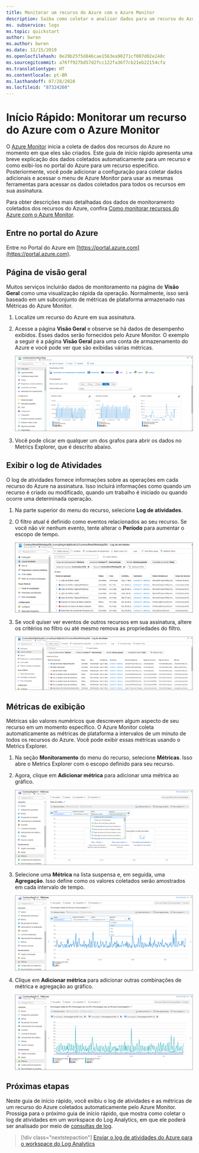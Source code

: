 ```yaml
---
title: Monitorar um recurso do Azure com o Azure Monitor
description: Saiba como coletar e analisar dados para um recurso do Azure no Azure Monitor.
ms. subservice: logs
ms.topic: quickstart
author: bwren
ms.author: bwren
ms.date: 12/15/2019
ms.openlocfilehash: 0e29b25f5d846cae1563ea90271cf007d02e248c
ms.sourcegitcommit: a76ff927bd57d2fcc122fa36f7cb21eb22154cfa
ms.translationtype: HT
ms.contentlocale: pt-BR
ms.lasthandoff: 07/28/2020
ms.locfileid: "87324260"
---
```

# <a name="quickstart-monitor-an-azure-resource-with-azure-monitor"></a>Início Rápido: Monitorar um recurso do Azure com o Azure Monitor
O [Azure Monitor](../overview.md) inicia a coleta de dados dos recursos do Azure no momento em que eles são criados. Este guia de início rápido apresenta uma breve explicação dos dados coletados automaticamente para um recurso e como exibi-los no portal do Azure para um recurso específico. Posteriormente, você pode adicionar a configuração para coletar dados adicionais e acessar o menu de Azure Monitor para usar as mesmas ferramentas para acessar os dados coletados para todos os recursos em sua assinatura.

Para obter descrições mais detalhadas dos dados de monitoramento coletados dos recursos do Azure, confira [Como monitorar recursos do Azure com o Azure Monitor](../insights/monitor-azure-resource.md).


## <a name="sign-in-to-azure-portal"></a>Entre no portal do Azure

Entre no Portal do Azure em [https://portal.azure.com](https://portal.azure.com). 


## <a name="overview-page"></a>Página de visão geral
Muitos serviços incluirão dados de monitoramento na página de **Visão Geral** como uma visualização rápida da operação. Normalmente, isso será baseado em um subconjunto de métricas de plataforma armazenado nas Métricas do Azure Monitor.

1. Localize um recurso do Azure em sua assinatura.
2. Acesse a página **Visão Geral** e observe se há dados de desempenho exibidos. Esses dados serão fornecidos pelo Azure Monitor. O exemplo a seguir é a página **Visão Geral** para uma conta de armazenamento do Azure e você pode ver que são exibidas várias métricas.

    ![Página de visão geral](media/quick-monitor-azure-resource/overview.png)

3. Você pode clicar em qualquer um dos grafos para abrir os dados no Metrics Explorer, que é descrito abaixo.

## <a name="view-the-activity-log"></a>Exibir o log de Atividades
O log de atividades fornece informações sobre as operações em cada recurso do Azure na assinatura. Isso incluirá informações como quando um recurso é criado ou modificado, quando um trabalho é iniciado ou quando ocorre uma determinada operação.

1. Na parte superior do menu do recurso, selecione **Log de atividades**.
2. O filtro atual é definido como eventos relacionados ao seu recurso. Se você não vir nenhum evento, tente alterar o **Período** para aumentar o escopo de tempo.

    ![Log de atividades](media/quick-monitor-azure-resource/activity-log-resource.png)

4. Se você quiser ver eventos de outros recursos em sua assinatura, altere os critérios no filtro ou até mesmo remova as propriedades do filtro.

    ![Log de atividades](media/quick-monitor-azure-resource/activity-log-all.png)



## <a name="view-metrics"></a>Métricas de exibição
Métricas são valores numéricos que descrevem algum aspecto de seu recurso em um momento específico. O Azure Monitor coleta automaticamente as métricas de plataforma a intervalos de um minuto de todos os recursos do Azure. Você pode exibir essas métricas usando o Metrics Explorer.

1. Na seção **Monitoramento** do menu do recurso, selecione **Métricas**. Isso abre o Metrics Explorer com o escopo definido para seu recurso.
2. Agora, clique em **Adicionar métrica** para adicionar uma métrica ao gráfico.
   
   ![Metrics Explorer](media/quick-monitor-azure-resource/metrics-explorer-01.png)
   
4. Selecione uma **Métrica** na lista suspensa e, em seguida, uma **Agregação**. Isso define como os valores coletados serão amostrados em cada intervalo de tempo.

    ![Metrics Explorer](media/quick-monitor-azure-resource/metrics-explorer-02.png)

5. Clique em **Adicionar métrica** para adicionar outras combinações de métrica e agregação ao gráfico.

    ![Metrics Explorer](media/quick-monitor-azure-resource/metrics-explorer-03.png)



## <a name="next-steps"></a>Próximas etapas
Neste guia de início rápido, você exibiu o log de atividades e as métricas de um recurso do Azure coletados automaticamente pelo Azure Monitor. Prossiga para o próximo guia de início rápido, que mostra como coletar o log de atividades em um workspace do Log Analytics, em que ele poderá ser analisado por meio de [consultas de log](../log-query/log-query-overview.md).

> [!div class="nextstepaction"]
> [Enviar o log de atividades do Azure para o workspace do Log Analytics]()

